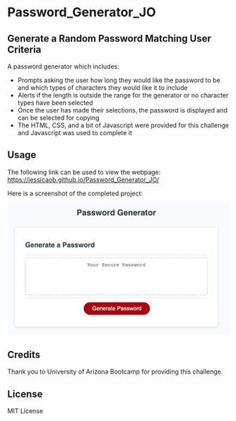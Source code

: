 # Password_Generator_JO

## Generate a Random Password Matching User Criteria

A password generator which includes:

- Prompts asking the user how long they would like the password to be and which types of characters they would like it to include
- Alerts if the length is outside the range for the generator or no character types have been selected
- Once the user has made their selections, the password is displayed and can be selected for copying
- The HTML, CSS, and a bit of Javascript were provided for this challenge and Javascript was used to complete it

## Usage

The following link can be used to view the webpage: 
https://jessicaob.github.io/Password_Generator_JO/ 

Here is a screenshot of the completed project: 

![Webpage Screenshot](./Assets/PassGenScreenshot.png)

## Credits

Thank you to University of Arizona Bootcamp for providing this challenge.

## License

MIT License
